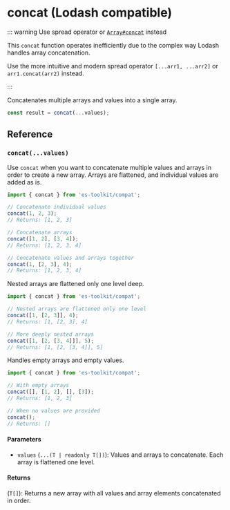 # concat (Lodash compatible)

::: warning Use spread operator or [`Array#concat`](https://developer.mozilla.org/en-US/docs/Web/JavaScript/Reference/Global_Objects/Array/concat) instead

This `concat` function operates inefficiently due to the complex way Lodash handles array concatenation.

Use the more intuitive and modern spread operator `[...arr1, ...arr2]` or `arr1.concat(arr2)` instead.

:::

Concatenates multiple arrays and values into a single array.

```typescript
const result = concat(...values);
```

## Reference

### `concat(...values)`

Use `concat` when you want to concatenate multiple values and arrays in order to create a new array. Arrays are flattened, and individual values are added as is.

```typescript
import { concat } from 'es-toolkit/compat';

// Concatenate individual values
concat(1, 2, 3);
// Returns: [1, 2, 3]

// Concatenate arrays
concat([1, 2], [3, 4]);
// Returns: [1, 2, 3, 4]

// Concatenate values and arrays together
concat(1, [2, 3], 4);
// Returns: [1, 2, 3, 4]
```

Nested arrays are flattened only one level deep.

```typescript
import { concat } from 'es-toolkit/compat';

// Nested arrays are flattened only one level
concat([1, [2, 3]], 4);
// Returns: [1, [2, 3], 4]

// More deeply nested arrays
concat([1, [2, [3, 4]]], 5);
// Returns: [1, [2, [3, 4]], 5]
```

Handles empty arrays and empty values.

```typescript
import { concat } from 'es-toolkit/compat';

// With empty arrays
concat([], [1, 2], [], [3]);
// Returns: [1, 2, 3]

// When no values are provided
concat();
// Returns: []
```

#### Parameters

- `values` (`...(T | readonly T[])`): Values and arrays to concatenate. Each array is flattened one level.

#### Returns

(`T[]`): Returns a new array with all values and array elements concatenated in order.
